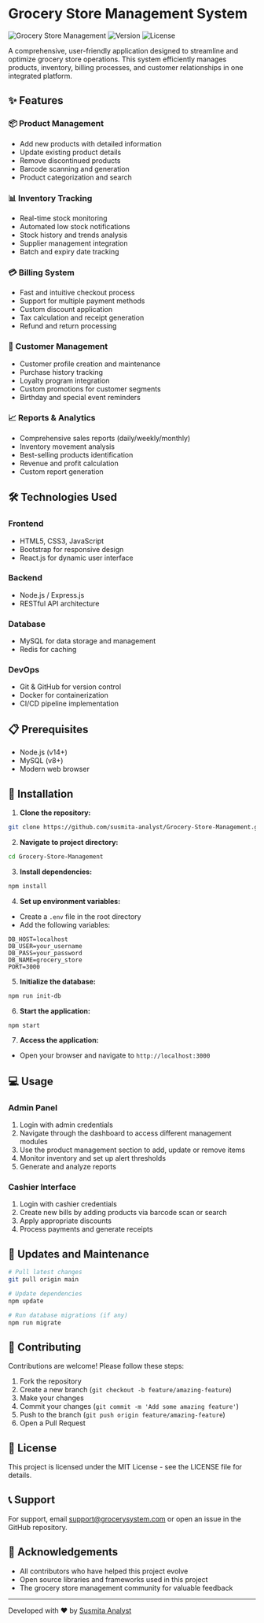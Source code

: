 # Grocery Store Management System

![Grocery Store Management](https://img.shields.io/badge/Status-Active-brightgreen)
![Version](https://img.shields.io/badge/Version-1.0.0-blue)
![License](https://img.shields.io/badge/License-MIT-yellow)

A comprehensive, user-friendly application designed to streamline and optimize grocery store operations. This system efficiently manages products, inventory, billing processes, and customer relationships in one integrated platform.

## ✨ Features

### 📦 Product Management
- Add new products with detailed information
- Update existing product details
- Remove discontinued products
- Barcode scanning and generation
- Product categorization and search

### 📊 Inventory Tracking
- Real-time stock monitoring
- Automated low stock notifications
- Stock history and trends analysis
- Supplier management integration
- Batch and expiry date tracking

### 💳 Billing System
- Fast and intuitive checkout process
- Support for multiple payment methods
- Custom discount application
- Tax calculation and receipt generation
- Refund and return processing

### 👥 Customer Management
- Customer profile creation and maintenance
- Purchase history tracking
- Loyalty program integration
- Custom promotions for customer segments
- Birthday and special event reminders

### 📈 Reports & Analytics
- Comprehensive sales reports (daily/weekly/monthly)
- Inventory movement analysis
- Best-selling products identification
- Revenue and profit calculation
- Custom report generation

## 🛠️ Technologies Used

### Frontend
- HTML5, CSS3, JavaScript
- Bootstrap for responsive design
- React.js for dynamic user interface

### Backend
- Node.js / Express.js
- RESTful API architecture

### Database
- MySQL for data storage and management
- Redis for caching

### DevOps
- Git & GitHub for version control
- Docker for containerization
- CI/CD pipeline implementation

## 📋 Prerequisites
- Node.js (v14+)
- MySQL (v8+)
- Modern web browser

## 🚀 Installation

1. **Clone the repository:**
```bash
git clone https://github.com/susmita-analyst/Grocery-Store-Management.git
```

2. **Navigate to project directory:**
```bash
cd Grocery-Store-Management
```

3. **Install dependencies:**
```bash
npm install
```

4. **Set up environment variables:**
- Create a `.env` file in the root directory
- Add the following variables:
```
DB_HOST=localhost
DB_USER=your_username
DB_PASS=your_password
DB_NAME=grocery_store
PORT=3000
```

5. **Initialize the database:**
```bash
npm run init-db
```

6. **Start the application:**
```bash
npm start
```

7. **Access the application:**
- Open your browser and navigate to `http://localhost:3000`

## 💻 Usage

### Admin Panel
1. Login with admin credentials
2. Navigate through the dashboard to access different management modules
3. Use the product management section to add, update or remove items
4. Monitor inventory and set up alert thresholds
5. Generate and analyze reports

### Cashier Interface
1. Login with cashier credentials
2. Create new bills by adding products via barcode scan or search
3. Apply appropriate discounts
4. Process payments and generate receipts

## 🔄 Updates and Maintenance

```bash
# Pull latest changes
git pull origin main

# Update dependencies
npm update

# Run database migrations (if any)
npm run migrate
```

## 🤝 Contributing
Contributions are welcome! Please follow these steps:

1. Fork the repository
2. Create a new branch (`git checkout -b feature/amazing-feature`)
3. Make your changes
4. Commit your changes (`git commit -m 'Add some amazing feature'`)
5. Push to the branch (`git push origin feature/amazing-feature`)
6. Open a Pull Request

## 📝 License
This project is licensed under the MIT License - see the LICENSE file for details.

## 📞 Support
For support, email support@grocerysystem.com or open an issue in the GitHub repository.

## 👏 Acknowledgements
- All contributors who have helped this project evolve
- Open source libraries and frameworks used in this project
- The grocery store management community for valuable feedback

---

Developed with ❤️ by [Susmita Analyst](https://github.com/susmita-analyst)
